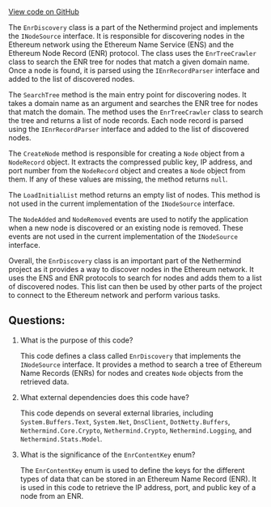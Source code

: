 [View code on GitHub](https://github.com/nethermindeth/nethermind/Nethermind.Network.Dns/EnrDiscovery.cs)

The `EnrDiscovery` class is a part of the Nethermind project and implements the `INodeSource` interface. It is responsible for discovering nodes in the Ethereum network using the Ethereum Name Service (ENS) and the Ethereum Node Record (ENR) protocol. The class uses the `EnrTreeCrawler` class to search the ENR tree for nodes that match a given domain name. Once a node is found, it is parsed using the `IEnrRecordParser` interface and added to the list of discovered nodes.

The `SearchTree` method is the main entry point for discovering nodes. It takes a domain name as an argument and searches the ENR tree for nodes that match the domain. The method uses the `EnrTreeCrawler` class to search the tree and returns a list of node records. Each node record is parsed using the `IEnrRecordParser` interface and added to the list of discovered nodes.

The `CreateNode` method is responsible for creating a `Node` object from a `NodeRecord` object. It extracts the compressed public key, IP address, and port number from the `NodeRecord` object and creates a `Node` object from them. If any of these values are missing, the method returns `null`.

The `LoadInitialList` method returns an empty list of nodes. This method is not used in the current implementation of the `INodeSource` interface.

The `NodeAdded` and `NodeRemoved` events are used to notify the application when a new node is discovered or an existing node is removed. These events are not used in the current implementation of the `INodeSource` interface.

Overall, the `EnrDiscovery` class is an important part of the Nethermind project as it provides a way to discover nodes in the Ethereum network. It uses the ENS and ENR protocols to search for nodes and adds them to a list of discovered nodes. This list can then be used by other parts of the project to connect to the Ethereum network and perform various tasks.
## Questions: 
 1. What is the purpose of this code?
    
    This code defines a class called `EnrDiscovery` that implements the `INodeSource` interface. It provides a method to search a tree of Ethereum Name Records (ENRs) for nodes and creates `Node` objects from the retrieved data.

2. What external dependencies does this code have?
    
    This code depends on several external libraries, including `System.Buffers.Text`, `System.Net`, `DnsClient`, `DotNetty.Buffers`, `Nethermind.Core.Crypto`, `Nethermind.Crypto`, `Nethermind.Logging`, and `Nethermind.Stats.Model`.

3. What is the significance of the `EnrContentKey` enum?
    
    The `EnrContentKey` enum is used to define the keys for the different types of data that can be stored in an Ethereum Name Record (ENR). It is used in this code to retrieve the IP address, port, and public key of a node from an ENR.